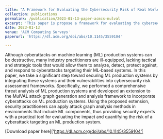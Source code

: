```yaml
---
title: "A Framework for Evaluating the Cybersecurity Risk of Real World, Machine Learning Production Systems"
collection: publications
permalink: /publication/2023-01-13-paper-acmcs-mulval
excerpt: 'This paper is propose a framework for evaluating the cybersecurity risk of real world, machine learning production systems.'
date: 2023-01-13
venue: 'ACM Computing Surveys'
paperurl: 'https://dl.acm.org/doi/abs/10.1145/3559104'

---
```

Although cyberattacks on machine learning (ML) production systems can be destructive, many industry practitioners are ill-equipped, lacking tactical and strategic tools that would allow them to analyze, detect, protect against, and respond to cyberattacks targeting their ML-based systems. In this paper, we take a significant step toward securing ML production systems by integrating these systems and their vulnerabilities into cybersecurity risk assessment frameworks. Specifically, we performed a comprehensive threat analysis of ML production systems and developed an extension to the MulVAL attack graph generation and analysis framework to incorporate cyberattacks on ML production systems. Using the proposed extension, security practitioners can apply attack graph analysis methods in environments that include ML components, thus providing security experts with a practical tool for evaluating the impact and quantifying the risk of a cyberattack targeting an ML production system.

[Download paper here]['https://dl.acm.org/doi/abs/10.1145/3559104']
